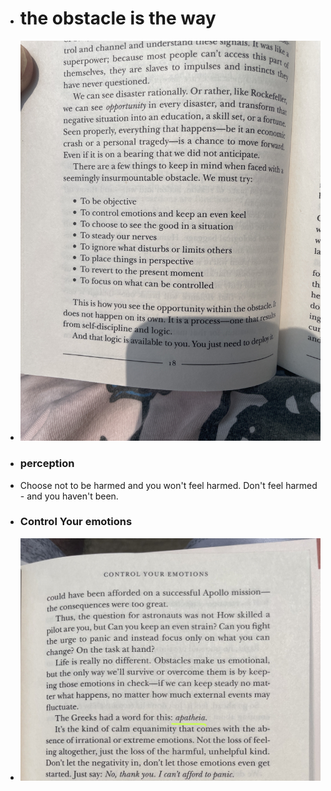 - # the obstacle is the way
- ![🖼 obstacle_is_the_way_1.jpeg](../assets/obstacle_is_the_way_1.jpeg)
- ### perception
- Choose not to be harmed and you won't feel harmed. Don't feel harmed - and you haven't been.
- ### Control Your emotions
- ![🖼 obstacle_is_the_way_2.jpeg](../assets/obstacle_is_the_way_2.jpeg)